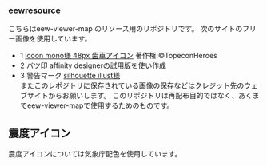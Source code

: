 ### eewresource 
こちらはeew-viewer-map のリソース用のリポジトリです。
次のサイトのフリー画像を使用しています。
- 1 [icoon mono様 48px 歯車アイコン](https://icooon-mono.com/00001-%E7%84%A1%E6%96%99%E3%81%AE%E8%A8%AD%E5%AE%9A%E6%AD%AF%E8%BB%8A%E3%82%A2%E3%82%A4%E3%82%B3%E3%83%B3/)
   著作権:©TopeconHeroes
- 2 バツ印
  affinity designerの試用版を使い作成
- 3 警告マーク
     [silhouette illust様](https://www.silhouette-illust.com/)  
またこのレポジトリに保存されている画像の保存などはクレジット先のウェブサイトからお願いします。 
このリポジトリは再配布目的ではなく、あくまでeew-viewer-mapで使用するためのものです。  
## 震度アイコン
   震度アイコンについては気象庁配色を使用しています。
